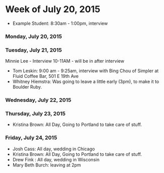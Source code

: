 # Week of July 20, 2015

* Example Student: 8:30am - 1:00pm, interview

### Monday, July 20, 2015

### Tuesday, July 21, 2015
Minnie Lee - Interview 10-11AM - will be in after interview

* Tom Leskin: 9:00 am - 9:25am, interview with Bing Chou of Simpler  at Fluid Coffee Bar, 501 E 19th Ave
* Whitney Hiemstra: Was going to leave a little early (3pm), to make it to Boulder Ruby.

### Wednesday, July 22, 2015

### Thursday, July 23, 2015

* Kristina Brown: All Day, Going to Portland to take care of stuff.

### Friday, July 24, 2015

* Josh Cass: All day, wedding in Chicago
* Kristina Brown: All Day, Going to Portland to take care of stuff.
* Drew Fink : All day, wedding in Wisconsin
* Mary Beth Burch: leaving at 2pm
